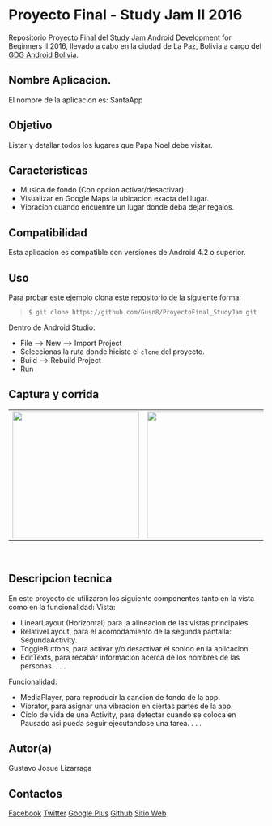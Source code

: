 Proyecto Final - Study Jam II 2016
===

Repositorio Proyecto Final del Study Jam Android Development for Beginners II 2016, llevado a cabo en la ciudad de La Paz, Bolivia a cargo del [GDG Android Bolivia](http://www.gdg.androidbolivia.com).

Nombre Aplicacion.
---
El nombre de la aplicacion es: SantaApp

Objetivo
---
Listar y detallar todos los lugares que Papa Noel debe visitar.

Caracteristicas
---
* Musica de fondo (Con opcion activar/desactivar).
* Visualizar en Google Maps la ubicacion exacta del lugar.
* Vibracion cuando encuentre un lugar donde deba dejar regalos.

Compatibilidad
---
Esta aplicacion es compatible con versiones de Android 4.2 o superior.

Uso
---------
Para probar este ejemplo clona este repositorio de la siguiente forma:
>
>     $ git clone https://github.com/Gusn8/ProyectoFinal_StudyJam.git

Dentro de Android Studio:

* File --> New --> Import Project 
* Seleccionas la ruta donde hiciste el `clone` del proyecto.
* Build --> Rebuild Project
* Run 

Captura y corrida
---
<div align="center">
    <center>
        <table border="0">
            <tr>
                <td><img src="https://github.com/Gusn8/StudyJam_II_CustomListViews/blob/master/img/captura.gif" width="250"></td>
                <td><img src="https://github.com/Gusn8/StudyJam_II_Animations/raw/master/img/corrida_02.gif" width="250"></td>
                <td><img src="https://github.com/Gusn8/StudyJam_II_Intents/raw/master/img/corrida_02.gif" width="250"></td>
            </tr>
        </table>
    </center>
</div>
<br>

Descripcion tecnica
---
En este proyecto de utilizaron los siguiente componentes tanto en la vista como en la funcionalidad:
Vista:
* LinearLayout (Horizontal) para la alineacion de las vistas principales.
* RelativeLayout, para el acomodamiento de la segunda pantalla: SegundaActivity.
* ToggleButtons, para activar y/o desactivar el sonido en la aplicacion.
* EditTexts, para recabar informacion acerca de los nombres de las personas.
.
.
.

Funcionalidad:
* MediaPlayer, para reproducir la cancion de fondo de la app.
* Vibrator, para asignar una vibracion en ciertas partes de la app.
* Ciclo de vida de una Activity, para detectar cuando se coloca en Pausado asi pueda seguir ejecutandose una tarea.
.
.
.

Autor(a)
---
Gustavo Josue Lizarraga

Contactos
---
[Facebook](https://www.facebook.com/Gusn8)
[Twitter](https://www.twitter.com/Gusn8_)
[Google Plus](https://www.plus.google.com/GustavoLizarraga)
[Github](https://www.github.com/Gusn8)
[Sitio Web](http://www.miramicodigo.com/)
